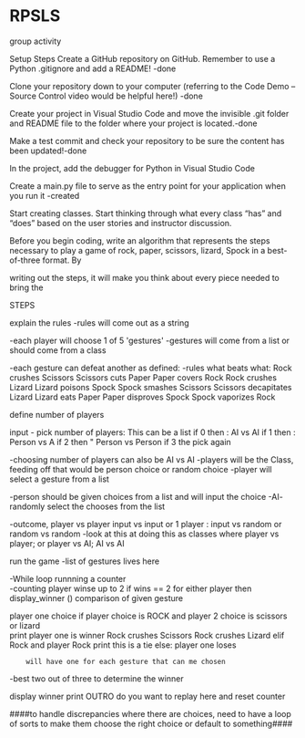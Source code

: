 # RPSLS
group activity

Setup Steps
Create a GitHub repository on GitHub. Remember to use a Python .gitignore and add a README! -done

Clone your repository down to your computer (referring to the Code Demo – Source Control video would be helpful here!) -done

Create your project in Visual Studio Code and move the invisible .git folder and README file to the folder where your project is located.-done

Make a test commit and check your repository to be sure the content has been updated!-done

In the project, add the debugger for Python in Visual Studio Code 

Create a main.py file to serve as the entry point for your application when you run it -created

Start creating classes. Start thinking through what every class “has” and “does” based on the user stories and instructor discussion.

Before you begin coding, write an algorithm that represents the steps necessary to play a game of rock, paper, scissors, lizard, Spock in a best-of-three format. By 

writing out the steps, it will make you think about every piece needed to bring the 





STEPS


explain the rules
-rules will come out as a string

-each player will choose 1 of 5 'gestures'
  -gestures will come from a list or should come from a class
  
  

-each gesture can defeat another as defined:
  -rules what beats what:
    Rock crushes Scissors
    Scissors cuts Paper 
    Paper covers Rock
    Rock crushes Lizard
    Lizard poisons Spock
    Spock smashes Scissors
    Scissors decapitates Lizard
    Lizard eats Paper
    Paper disproves Spock
    Spock vaporizes Rock

  

define number of players

input - pick number of players:  This can be a list
  if 0 then : AI vs AI
  if 1 then : Person vs A
  if 2 then " Person vs Person
  if 3 the pick again


-choosing number of players can also be AI vs AI
-players will be the Class,  feeding off that would be person choice or random choice
-player will select a gesture from a list
  
  -person should be given choices from a list and will input the choice
  -AI- randomly select the chooses from the list
  

-outcome, player vs player input vs input or 1 player : input vs random or random vs random
-look at this at doing this as classes where player vs player;  or player vs AI; AI vs AI


run the game
  -list of gestures lives here
  
  -While loop runnning a counter  
     -counting player winse up to 2
      if wins  == 2 for either player then display_winner ()
        comparison of given gesture

  player one choice
    if player choice is ROCK and player 2 choice is scissors or lizard  
          print player one is winner
            Rock crushes Scissors
            Rock crushes Lizard
          elif Rock and player Rock 
            print this is a tie
          else:  player one loses
          
        will have one for each gesture that can me chosen
        
   -best two out of three to determine the winner

        


display winner
print OUTRO
  do you want to replay here and reset counter
  
  ####to handle discrepancies where there are choices, need to have a loop of sorts to make them choose the right choice or default to something####
  
  
  





